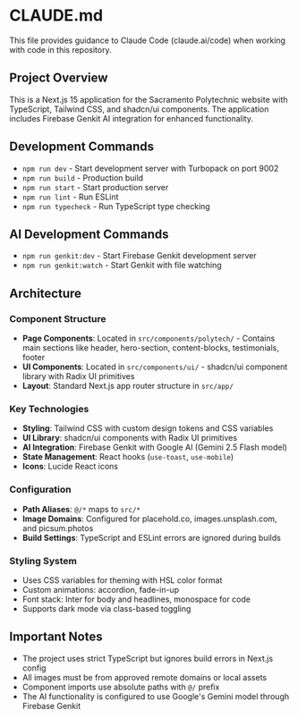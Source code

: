 # CLAUDE.md

This file provides guidance to Claude Code (claude.ai/code) when working with code in this repository.

## Project Overview

This is a Next.js 15 application for the Sacramento Polytechnic website with TypeScript, Tailwind CSS, and shadcn/ui components. The application includes Firebase Genkit AI integration for enhanced functionality.

## Development Commands

- `npm run dev` - Start development server with Turbopack on port 9002
- `npm run build` - Production build
- `npm run start` - Start production server
- `npm run lint` - Run ESLint
- `npm run typecheck` - Run TypeScript type checking

## AI Development Commands

- `npm run genkit:dev` - Start Firebase Genkit development server
- `npm run genkit:watch` - Start Genkit with file watching

## Architecture

### Component Structure
- **Page Components**: Located in `src/components/polytech/` - Contains main sections like header, hero-section, content-blocks, testimonials, footer
- **UI Components**: Located in `src/components/ui/` - shadcn/ui component library with Radix UI primitives
- **Layout**: Standard Next.js app router structure in `src/app/`

### Key Technologies
- **Styling**: Tailwind CSS with custom design tokens and CSS variables
- **UI Library**: shadcn/ui components with Radix UI primitives
- **AI Integration**: Firebase Genkit with Google AI (Gemini 2.5 Flash model)
- **State Management**: React hooks (`use-toast`, `use-mobile`)
- **Icons**: Lucide React icons

### Configuration
- **Path Aliases**: `@/*` maps to `src/*`
- **Image Domains**: Configured for placehold.co, images.unsplash.com, and picsum.photos
- **Build Settings**: TypeScript and ESLint errors are ignored during builds

### Styling System
- Uses CSS variables for theming with HSL color format
- Custom animations: accordion, fade-in-up
- Font stack: Inter for body and headlines, monospace for code
- Supports dark mode via class-based toggling

## Important Notes

- The project uses strict TypeScript but ignores build errors in Next.js config
- All images must be from approved remote domains or local assets
- Component imports use absolute paths with `@/` prefix
- The AI functionality is configured to use Google's Gemini model through Firebase Genkit
